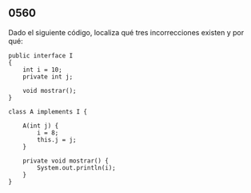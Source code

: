 ## 0560

Dado el siguiente código, localiza qué tres incorrecciones existen y por qué:

    public interface I 
    {
        int i = 10;
        private int j;
        
        void mostrar();
    }
    
    class A implements I {
        
        A(int j) {
            i = 8;
            this.j = j;
        }
    
        private void mostrar() {
            System.out.println(i);
        }
    }
